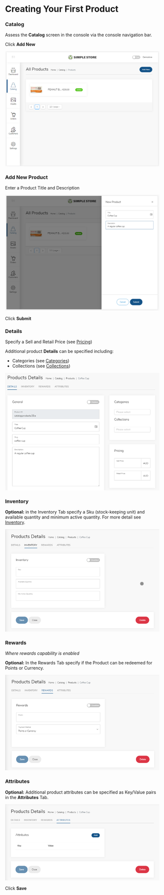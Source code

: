 # Creating Your First Product

### Catalog

Assess the **Catalog** screen in the console via the console navigation bar.

Click **Add New**

![](../.gitbook/assets/image%20%2833%29.png)

### Add New Product

Enter a Product Title and Description

![](../.gitbook/assets/image%20%2820%29.png)

Click **Submit**

###  Details

Specify a Sell and Retail Price \(see [Pricing](../concepts/pricing.md)\)

Additional product **Details** can be specified including:

* Categories \(see [Categories](../concepts/categories.md)\)
* Collections \(see [Collections](../concepts/collections.md)\)

![](../.gitbook/assets/image%20%2843%29.png)



### Inventory

**Optional:** in the Inventory Tab specify a Sku \(stock-keeping unit\) and available quantity and minimum active quantity. For more detail see [Inventory](../concepts/inventory.md).

![](../.gitbook/assets/image%20%283%29.png)

###  Rewards

_Where rewards capability is enabled_

**Optional:** In the Rewards Tab specify if the Product can be redeemed for Points or Currency.

![](../.gitbook/assets/image%20%2849%29.png)

### Attributes

**Optional:** Additional product attributes can be specified as Key/Value pairs in the **Attributes** Tab.

![](../.gitbook/assets/image%20%2837%29.png)

Click **Save**

